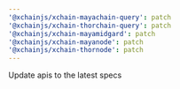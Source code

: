 ```yaml
---
'@xchainjs/xchain-mayachain-query': patch
'@xchainjs/xchain-thorchain-query': patch
'@xchainjs/xchain-mayamidgard': patch
'@xchainjs/xchain-mayanode': patch
'@xchainjs/xchain-thornode': patch
---
```


Update apis to the latest specs
